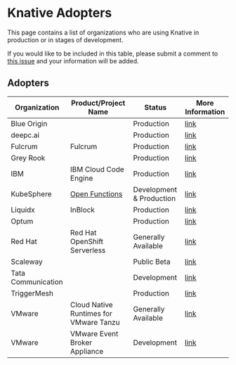 # Knative Adopters

This page contains a list of organizations who are using Knative in production or in stages of development.

If you would like to be included in this table, please submit a comment to [this issue](https://github.com/knative/community/issues/696) and your information will be added.

## Adopters

| Organization       | Product/Project Name                                                   | Status                   | More Information                                                     |
| ------------------ | ---------------------------------------------------------------------- | ------------------------ | -------------------------------------------------------------------- |
| Blue Origin        |                                                                        | Production               | [link](https://www.blueorigin.com/)                                  |
| deepc.ai           |                                                                        | Production               | [link](https://www.deepc.ai/)                                        |
| Fulcrum            | Fulcrum                                                                | Production               | [link](https://www.fulcrumapp.com/)                                  |
| Grey Rook          |                                                                        | Production               | [link](https://www.greyrook.com)                                     |
| IBM                | IBM Cloud Code Engine                                                  | Production               | [link](https://cloud.ibm.com/codeengine)                             |
| KubeSphere         | [Open Functions](https://github.com/OpenFunction/OpenFunction#serving) | Development & Production | [link](https://kubesphere.io/)                                       |
| Liquidx            | InBlock                                                                | Production               | [link](https://www.liquidx.com/)                                     |
| Optum              |                                                                        | Production               | [link](https://optum.com/)                                     |
| Red Hat            | Red Hat OpenShift Serverless                                           | Generally Available      | [link](https://www.openshift.com/learn/topics/serverless)            |
| Scaleway           |                                                                        | Public Beta              | [link](https://www.scaleway.com/en)                                  |
| Tata Communication |                                                                        | Development              | [link](https://www.tatacommunications.com/solutions/cloud/platforms) |
| TriggerMesh        |                                                                        | Production               | [link](https://triggermesh.com)                                      |
| VMware             | Cloud Native Runtimes for VMware Tanzu                                 | Generally Available      | [link](https://network.tanzu.vmware.com/products/serverless)         |
| VMware             | VMware Event Broker Appliance                                          | Development              | [link](https://vmweventbroker.io/)                                   |
